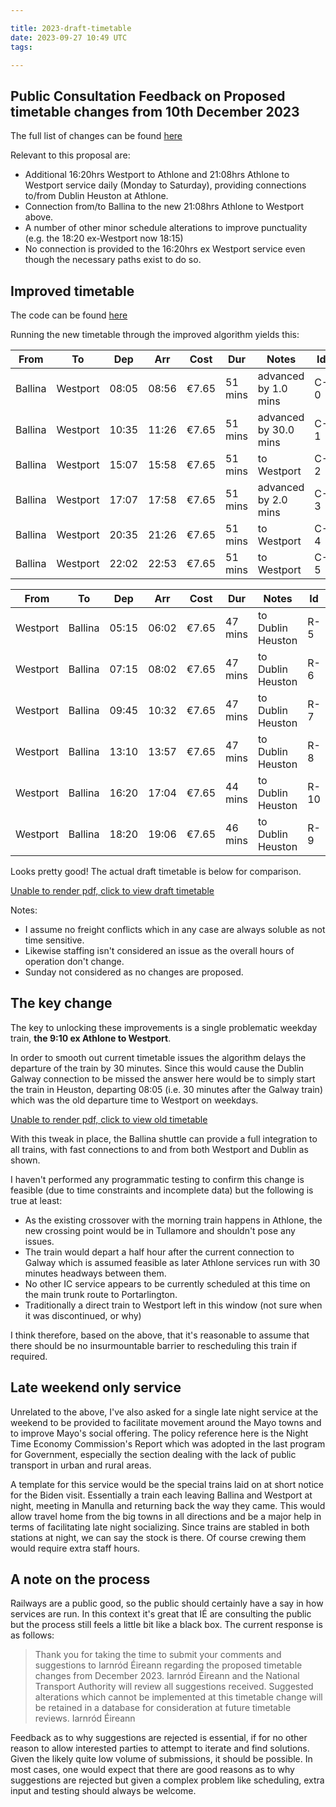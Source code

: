 ```yaml
---

title: 2023-draft-timetable
date: 2023-09-27 10:49 UTC
tags:

---
```



## Public Consultation Feedback on Proposed timetable changes from 10th December 2023

The full list of changes can be found [here](https://www.irishrail.ie/en-ie/train-timetables/Proposed-timetable-changes-from-10th-December-2023)

Relevant to this proposal are:

- Additional 16:20hrs Westport to Athlone and 21:08hrs Athlone to Westport service daily (Monday to Saturday), providing connections to/from Dublin Heuston at Athlone.
- Connection from/to Ballina to the new 21:08hrs Athlone to Westport above.
- A number of other minor schedule alterations to improve punctuality (e.g. the 18:20 ex-Westport now 18:15)
- No connection is provided to the 16:20hrs ex Westport service even though the necessary paths exist to do so.

## Improved timetable

The code can be found [here](https://github.com/seocahill/maightro/blob/main/models/scenarios/option_1b.rb)

Running the new timetable through the improved algorithm yields this:

| From    | To       | Dep   | Arr   | Cost  | Dur     | Notes                 | Id  |
|---------|----------|-------|-------|-------|---------|-----------------------|-----|
| Ballina | Westport | 08:05 | 08:56 | €7.65 | 51 mins | advanced by 1.0 mins  | C-0 |
| Ballina | Westport | 10:35 | 11:26 | €7.65 | 51 mins | advanced by 30.0 mins | C-1 |
| Ballina | Westport | 15:07 | 15:58 | €7.65 | 51 mins | to Westport           | C-2 |
| Ballina | Westport | 17:07 | 17:58 | €7.65 | 51 mins | advanced by 2.0 mins  | C-3 |
| Ballina | Westport | 20:35 | 21:26 | €7.65 | 51 mins | to Westport           | C-4 |
| Ballina | Westport | 22:02 | 22:53 | €7.65 | 51 mins | to Westport           | C-5 |

| From     | To      | Dep   | Arr   | Cost  | Dur     | Notes             | Id   |
|----------|---------|-------|-------|-------|---------|-------------------|------|
| Westport | Ballina | 05:15 | 06:02 | €7.65 | 47 mins | to Dublin Heuston | R-5  |
| Westport | Ballina | 07:15 | 08:02 | €7.65 | 47 mins | to Dublin Heuston | R-6  |
| Westport | Ballina | 09:45 | 10:32 | €7.65 | 47 mins | to Dublin Heuston | R-7  |
| Westport | Ballina | 13:10 | 13:57 | €7.65 | 47 mins | to Dublin Heuston | R-8  |
| Westport | Ballina | 16:20 | 17:04 | €7.65 | 44 mins | to Dublin Heuston | R-10 |
| Westport | Ballina | 18:20 | 19:06 | €7.65 | 46 mins | to Dublin Heuston | R-9  |

Looks pretty good! The actual draft timetable is below for comparison.

<object data="https://www.irishrail.ie/getmedia/d57bb37e-9dda-4227-9185-6cd38717d149/0610-DubGalwyWportDub_v1.pdf" type="application/pdf" width="100%" height="400px">
  <p><a target="_blank" href="https://www.irishrail.ie/getmedia/d57bb37e-9dda-4227-9185-6cd38717d149/0610-DubGalwyWportDub_v1.pdf">Unable to render pdf, click to view draft timetable</a></p>
</object>

Notes:

- I assume no freight conflicts which in any case are always soluble as not time sensitive.
- Likewise staffing isn't considered an issue as the overall hours of operation don't change.
- Sunday not considered as no changes are proposed.

## The key change

The key to unlocking these improvements is a single problematic weekday train, **the 9:10 ex Athlone to Westport**.

In order to smooth out current timetable issues the algorithm delays the departure of the train by 30 minutes. Since this would cause the Dublin Galway connection to be missed the answer here would be to simply start the train in Heuston, departing 08:05 (i.e. 30 minutes after the Galway train) which was the old departure time to Westport on weekdays.

<object data="https://web.archive.org/web/20040925145023/http://www.irishrail.ie/your_journey/printed_timetable_pdfs/2004/dublinwestportballina.pdf" width="100%" height="400px">
  <p><a target="_blank" href="https://web.archive.org/web/20040925145023/http://www.irishrail.ie/your_journey/printed_timetable_pdfs/2004/dublinwestportballina.pdf">Unable to render pdf, click to view old timetable</a></p>
</object>


With this tweak in place, the Ballina shuttle can provide a full integration to all trains, with fast connections to and from both Westport and Dublin as shown.

I haven't performed any programmatic testing to confirm this change is feasible (due to time constraints and incomplete data) but the following is true at least:

- As the existing crossover with the morning train happens in Athlone, the new crossing point would be in Tullamore and shouldn't pose any issues.
- The train would depart a half hour after the current connection to Galway which is assumed feasible as later Athlone services run with 30 minutes headways between them.
- No other IC service appears to be currently scheduled at this time on the main trunk route to Portarlington.
- Traditionally a direct train to Westport left in this window (not sure when it was discontinued, or why)

I think therefore, based on the above, that it's reasonable to assume that there should be no insurmountable barrier to rescheduling this train if required.

## Late weekend only service

Unrelated to the above, I've also asked for a single late night service at the weekend to be provided to facilitate movement around the Mayo towns and to improve Mayo's social offering. The policy reference here is the Night Time Economy Commission's Report which was adopted in the last program for Government, especially the section dealing with the lack of public transport in urban and rural areas.

A template for this service would be the special trains laid on at short notice for the Biden visit. Essentially a train each leaving Ballina and Westport at night, meeting in Manulla and returning back the way they came. This would allow travel home from the big towns in all directions and be a major help in terms of facilitating late night socializing. Since trains are stabled in both stations at night, we can say the stock is there. Of course crewing them would require extra staff hours.

## A note on the process

Railways are a public good, so the public should certainly have a say in how services are run. In this context it's great that IÉ are consulting the public but the process still feels a little bit like a black box. The current response is as follows:

> Thank you for taking the time to submit your comments and suggestions to Iarnród Éireann regarding the proposed timetable changes from December 2023.
Iarnród Éireann and the National Transport Authority will review all suggestions received.
Suggested alterations which cannot be implemented at this timetable change will be retained in a database for consideration at future timetable reviews.
Iarnród Éireann

Feedback as to why suggestions are rejected is essential, if for no other reason to allow interested parties to attempt to iterate and find solutions. Given the likely quite low volume of submissions, it should be possible. In most cases, one would expect that there are good reasons as to why suggestions are rejected but given a complex problem like scheduling, extra input and testing should always be welcome.
